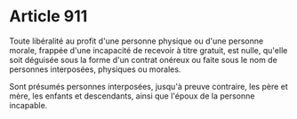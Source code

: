 # Article 911

<p>Toute libéralité au profit d'une personne physique ou d'une personne morale, frappée d'une incapacité de recevoir à titre gratuit, est nulle, qu'elle soit déguisée sous la forme d'un contrat onéreux ou faite sous le nom de personnes interposées, physiques ou morales.</p><p>Sont présumés personnes interposées, jusqu'à preuve contraire, les père et mère, les enfants et descendants, ainsi que l'époux de la personne incapable.</p>